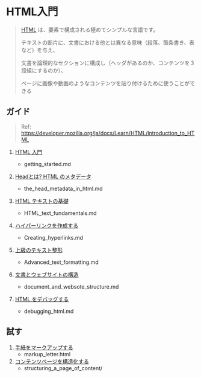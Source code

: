 # HTML入門

> [HTML](https://developer.mozilla.org/ja/docs/Glossary/HTML) は、要素で構成される極めてシンプルな言語です。
>
> テキストの断片に、文書における他とは異なる意味（段落、箇条書き、表など）を与え、
>
> 文書を論理的なセクションに構成し（ヘッダがあるのか、コンテンツを３段組にするのか）、
>
> ページに画像や動画のようなコンテンツを貼り付けるために使うことができる

## ガイド

> Ref: https://developer.mozilla.org/ja/docs/Learn/HTML/Introduction_to_HTML

1. [HTML 入門](https://developer.mozilla.org/ja/docs/Learn/HTML/Introduction_to_HTML/Getting_started)
   - getting_started.md

2. [Headとは? HTML のメタデータ](https://developer.mozilla.org/ja/docs/Learn/HTML/Introduction_to_HTML/The_head_metadata_in_HTML)
   - the_head_metadata_in_html.md

3. [HTML テキストの基礎](https://developer.mozilla.org/ja/docs/Learn/HTML/Introduction_to_HTML/HTML_text_fundamentals)
   - HTML_text_fundamentals.md

4. [ハイパーリンクを作成する](https://developer.mozilla.org/ja/docs/Learn/HTML/Introduction_to_HTML/Creating_hyperlinks)
   - Creating_hyperlinks.md

5. [上級のテキスト整形](https://developer.mozilla.org/ja/docs/Learn/HTML/Introduction_to_HTML/Advanced_text_formatting)
   - Advanced_text_formatting.md

6. [文書とウェブサイトの構造](https://developer.mozilla.org/ja/docs/Learn/HTML/Introduction_to_HTML/Document_and_website_structure)
   - document_and_websote_structure.md

7. [HTML をデバッグする](https://developer.mozilla.org/ja/docs/Learn/HTML/Introduction_to_HTML/Debugging_HTML)
   - debugging_html.md


## 試す

1. [手紙をマークアップする](https://developer.mozilla.org/ja/docs/Learn/HTML/Introduction_to_HTML/Marking_up_a_letter)
   - markup_letter.html
2. [コンテンツページを構造化する](https://developer.mozilla.org/ja/docs/Learn/HTML/Introduction_to_HTML/Structuring_a_page_of_content)
   - structuring_a_page_of_content/
